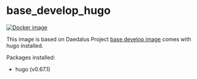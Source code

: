 # base_develop_hugo

[![Docker image](https://img.shields.io/badge/docker-latest-blue.svg)](https://hub.docker.com/r/daedalusproject/base_develop_hugo)

This image is based on Daedalus Project [base develop image](/base_develop) comes with hugo installed.

Packages installed:

 * hugo (v0.67.1)
